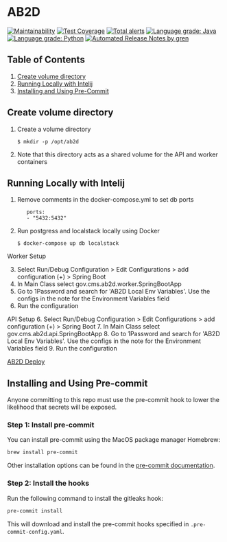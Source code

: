 # AB2D

[![Maintainability](https://api.codeclimate.com/v1/badges/322dab715b4324c33fee/maintainability)](https://codeclimate.com/github/CMSgov/ab2d/maintainability)
[![Test Coverage](https://api.codeclimate.com/v1/badges/322dab715b4324c33fee/test_coverage)](https://codeclimate.com/github/CMSgov/ab2d/test_coverage)
[![Total alerts](https://img.shields.io/lgtm/alerts/g/CMSgov/ab2d.svg?logo=lgtm&logoWidth=18)](https://lgtm.com/projects/g/CMSgov/ab2d/alerts/)
[![Language grade: Java](https://img.shields.io/lgtm/grade/java/g/CMSgov/ab2d.svg?logo=lgtm&logoWidth=18)](https://lgtm.com/projects/g/CMSgov/ab2d/context:java)
[![Language grade: Python](https://img.shields.io/lgtm/grade/python/g/CMSgov/ab2d.svg?logo=lgtm&logoWidth=18)](https://lgtm.com/projects/g/CMSgov/ab2d/context:python)
[![Automated Release Notes by gren](https://img.shields.io/badge/%F0%9F%A4%96-release%20notes-00B2EE.svg)](https://github-tools.github.io/github-release-notes/)

## Table of Contents

1. [Create volume directory](#create-volume-directory)
1. [Running Locally with Intelij](#running-locally-with-intelij)
1. [Installing and Using Pre-Commit](#installing-and-using-pre-commit)

## Create volume directory

1. Create a volume directory

   ```ShellSession
   $ mkdir -p /opt/ab2d
   ```

1. Note that this directory acts as a shared volume for the API and worker containers

## Running Locally with Intelij
1. Remove comments in the docker-compose.yml to set db ports
   ```ShellSession
      ports:
      - "5432:5432"
   ```
2. Run postgress and localstack locally using Docker

   ```ShellSession
   $ docker-compose up db localstack
   ```

Worker Setup

3. Select Run/Debug Configuration > Edit Configurations > add configuration (+) > Spring Boot
4. In Main Class select gov.cms.ab2d.worker.SpringBootApp
5. Go to 1Password and search for 'AB2D Local Env Variables'. Use the configs in the note for the Environment Variables field
6. Run the configuration


API Setup
6. Select Run/Debug Configuration > Edit Configurations > add configuration (+) > Spring Boot
7. In Main Class select gov.cms.ab2d.api.SpringBootApp
8. Go to 1Password and search for 'AB2D Local Env Variables'. Use the configs in the note for the Environment Variables field
9. Run the configuration


[AB2D Deploy](Deploy/README.md)

## Installing and Using Pre-commit

Anyone committing to this repo must use the pre-commit hook to lower the likelihood that secrets will be exposed.

### Step 1: Install pre-commit

You can install pre-commit using the MacOS package manager Homebrew:

```sh
brew install pre-commit
```

Other installation options can be found in the [pre-commit documentation](https://pre-commit.com/#install).

### Step 2: Install the hooks

Run the following command to install the gitleaks hook:

```sh
pre-commit install
```

This will download and install the pre-commit hooks specified in `.pre-commit-config.yaml`.

